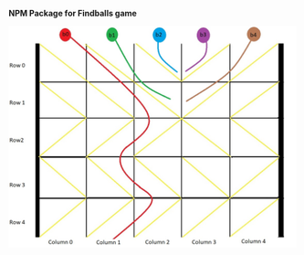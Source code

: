 <b> NPM Package for Findballs game<b/>

<img src="https://github.com/sam2611/FindBalls/blob/main/findball.jpg"/>
